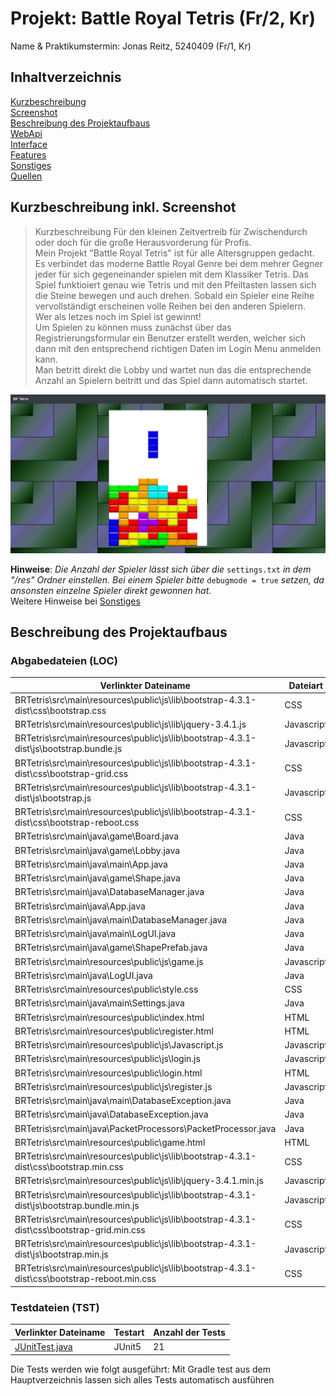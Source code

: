 # Projekt: Battle Royal Tetris (Fr/2, Kr)

Name & Praktikumstermin: Jonas Reitz, 5240409 (Fr/1, Kr)

## Inhaltverzeichnis
[Kurzbeschreibung](#Kurzbeschreibung-inkl.-Screenshot)  
[Screenshot](#Screenshot)  
[Beschreibung des Projektaufbaus](#Beschreibung-des-Projektaufbaus)  
[WebApi](#WebApi)  
[Interface](#Interface)  
[Features](#Features)  
[Sonstiges](#Sonstiges)  
[Quellen](#Quellen)  


## Kurzbeschreibung inkl. Screenshot

>Kurzbeschreibung
Für den kleinen Zeitvertreib für Zwischendurch oder doch für die große Herausvorderung für Profis.  
Mein Projekt "Battle Royal Tetris" ist für alle Altersgruppen gedacht. Es verbindet das moderne Battle Royal Genre bei dem mehrer Gegner jeder für sich gegeneinander spielen mit dem Klassiker Tetris.
Das Spiel funktioiert genau wie Tetris und mit den Pfeiltasten lassen sich die Steine bewegen und auch drehen. Sobald ein Spieler eine Reihe vervollständigt erscheinen volle Reihen bei den anderen Spielern.  
Wer als letzes noch im Spiel ist gewinnt!  
Um Spielen zu können muss zunächst über das Registrierungsformular ein Benutzer erstellt werden, welcher sich dann mit den entsprechend richtigen Daten im Login Menu anmelden kann.  
Man betritt direkt die Lobby und wartet nun das die entsprechende Anzahl an Spielern beitritt und das Spiel dann automatisch startet.  


![Screenshot](screenshot.PNG)

**Hinweise**: _Die Anzahl der Spieler lässt sich über die_ `settings.txt` _in dem "/res" Ordner einstellen. Bei einem Spieler bitte_ `debugmode = true` _setzen, da ansonsten einzelne Spieler direkt gewonnen hat._  
Weitere Hinweise bei [Sonstiges](#Sonstiges)

## Beschreibung des Projektaufbaus

### Abgabedateien (LOC)

Verlinkter Dateiname | Dateiart | LOC
---------------------|----------|-----
BRTetris\src\main\resources\public\js\lib\bootstrap-4.3.1-dist\css\bootstrap.css                          |CSS|8832
BRTetris\src\main\resources\public\js\lib\jquery-3.4.1.js                                                 |Javascript|6801
BRTetris\src\main\resources\public\js\lib\bootstrap-4.3.1-dist\js\bootstrap.bundle.js                     |Javascript|4493
BRTetris\src\main\resources\public\js\lib\bootstrap-4.3.1-dist\css\bootstrap-grid.css                     |CSS|3511
BRTetris\src\main\resources\public\js\lib\bootstrap-4.3.1-dist\js\bootstrap.js                            |Javascript|3262
BRTetris\src\main\resources\public\js\lib\bootstrap-4.3.1-dist\css\bootstrap-reboot.css                   |CSS|267
BRTetris\src\main\java\game\Board.java                                                                    |Java|181
BRTetris\src\main\java\game\Lobby.java                                                                    |Java|112
BRTetris\src\main\java\main\App.java                                                                      |Java| 97
BRTetris\src\main\java\game\Shape.java                                                                    |Java| 95
BRTetris\src\main\java\DatabaseManager.java                                                               |Java|82
BRTetris\src\main\java\App.java                                                                           |Java|76
BRTetris\src\main\java\main\DatabaseManager.java                                                          |Java|68
BRTetris\src\main\java\main\LogUI.java                                                                    |Java| 65
BRTetris\src\main\java\game\ShapePrefab.java                                                              |Java|58
BRTetris\src\main\resources\public\js\game.js                                                             |Javascript|55
BRTetris\src\main\java\LogUI.java                                                                         |Java|51
BRTetris\src\main\resources\public\style.css                                                              |CSS|46
BRTetris\src\main\java\main\Settings.java                                                                 |Java|26
BRTetris\src\main\resources\public\index.html                                                             |HTML|25
BRTetris\src\main\resources\public\register.html                                                          |HTML|21
BRTetris\src\main\resources\public\js\Javascript.js                                                       |Javascript|21
BRTetris\src\main\resources\public\js\login.js                                                            |Javascript|19
BRTetris\src\main\resources\public\login.html                                                             |HTML|17
BRTetris\src\main\resources\public\js\register.js                                                         |Javascript|15
BRTetris\src\main\java\main\DatabaseException.java                                                        |Java|12
BRTetris\src\main\java\DatabaseException.java                                                             |Java| 6
BRTetris\src\main\java\PacketProcessors\PacketProcessor.java                                              |Java|5
BRTetris\src\main\resources\public\game.html                                                              |HTML| 5
BRTetris\src\main\resources\public\js\lib\bootstrap-4.3.1-dist\css\bootstrap.min.css                      |CSS|1
BRTetris\src\main\resources\public\js\lib\jquery-3.4.1.min.js                                             |Javascript|1
BRTetris\src\main\resources\public\js\lib\bootstrap-4.3.1-dist\js\bootstrap.bundle.min.js                 |Javascript|1
BRTetris\src\main\resources\public\js\lib\bootstrap-4.3.1-dist\css\bootstrap-grid.min.css                 |CSS|1
BRTetris\src\main\resources\public\js\lib\bootstrap-4.3.1-dist\js\bootstrap.min.js                        |Javascript| 1
BRTetris\src\main\resources\public\js\lib\bootstrap-4.3.1-dist\css\bootstrap-reboot.min.css               |CSS|1


### Testdateien (TST)
Verlinkter Dateiname | Testart | Anzahl der Tests
---------------------|---------|-----------------
[JUnitTest.java](src\test\java\JUnitTest.java ) | JUnit5 | 21

Die Tests werden wie folgt ausgeführt:
Mit Gradle test aus dem Hauptverzeichnis lassen sich alles Tests automatisch ausführen
